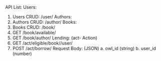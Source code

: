 API List:
Users:
1. Users CRUD: /user/
Authors:
1. Authors CRUD: /author/
Books:
1. Books CRUD: /book/
2. GET /book/available/
3. GET /book/author/<author-name>
Lending: (act- Action)
1. GET /act/eligible/book/<book-owl-id>/user/<user-id>
2. POST /act/borrow/
    Request Body: (JSON)
        a. owl_id (string)
        b. user_id (number)

